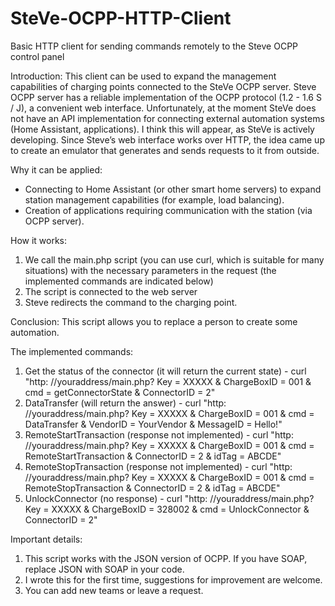 # SteVe-OCPP-HTTP-Client
Basic HTTP client for sending commands remotely to the Steve OCPP control panel

Introduction:
This client can be used to expand the management capabilities of charging points connected to the SteVe OCPP server.
Steve OCPP server has a reliable implementation of the OCPP protocol (1.2 - 1.6 S / J), a convenient web interface.
Unfortunately, at the moment SteVe does not have an API implementation for connecting external automation systems (Home Assistant, applications).
I think this will appear, as SteVe is actively developing.
Since Steve’s web interface works over HTTP, the idea came up to create an emulator that generates and sends requests to it from outside.

Why it can be applied:
- Connecting to Home Assistant (or other smart home servers) to expand station management capabilities (for example, load balancing).
- Creation of applications requiring communication with the station (via OCPP server).

How it works:
1) We call the main.php script (you can use curl, which is suitable for many situations) with the necessary parameters in the request (the implemented commands are indicated below)
2) The script is connected to the web server
3) Steve redirects the command to the charging point.

Conclusion: This script allows you to replace a person to create some automation.

The implemented commands:
1) Get the status of the connector (it will return the current state) - curl "http: //youraddress/main.php? Key = XXXXX & ChargeBoxID = 001 & cmd = getConnectorState & ConnectorID = 2"
2) DataTransfer (will return the answer) - curl "http: //youraddress/main.php? Key = XXXXX & ChargeBoxID = 001 & cmd = DataTransfer & VendorID = YourVendor & MessageID = Hello!"
3) RemoteStartTransaction (response not implemented) - curl "http: //youraddress/main.php? Key = XXXXX & ChargeBoxID = 001 & cmd = RemoteStartTransaction & ConnectorID = 2 & idTag = ABCDE"
4) RemoteStopTransaction (response not implemented) - curl "http: //youraddress/main.php? Key = XXXXX & ChargeBoxID = 001 & cmd = RemoteStopTransaction & ConnectorID = 2 & idTag = ABCDE"
5) UnlockConnector (no response) - curl "http: //youraddress/main.php? Key = XXXXX & ChargeBoxID = 328002 & cmd = UnlockConnector & ConnectorID = 2"

Important details:
1) This script works with the JSON version of OCPP. If you have SOAP, replace JSON with SOAP in your code.
2) I wrote this for the first time, suggestions for improvement are welcome.
3) You can add new teams or leave a request.
